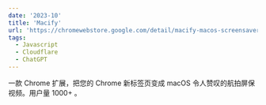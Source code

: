 ```yaml
---
date: '2023-10'
title: 'Macify'
url: 'https://chromewebstore.google.com/detail/macify-macos-screensaver/lgdipcalomggcjkohjhkhkbcpgladnoe?hl=zh-CN'
tags:
  - Javascript
  - Cloudflare
  - ChatGPT
---
```


一款 Chrome 扩展，把您的 Chrome 新标签页变成 macOS 令人赞叹的航拍屏保视频。用户量 1000+ 。